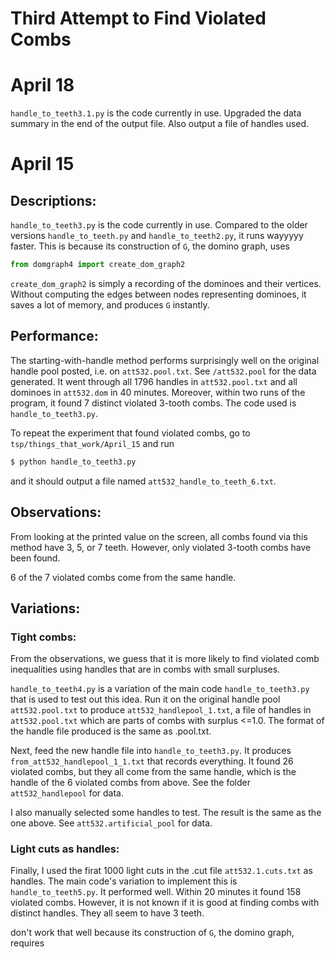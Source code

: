 # Third Attempt to Find Violated Combs

# April 18
`handle_to_teeth3.1.py` is the code currently in use. Upgraded the data summary in the end of the output file. Also output a file of handles used.   

# April 15

## Descriptions: 
`handle_to_teeth3.py` is the code currently in use. Compared to the older versions `handle_to_teeth.py` and `handle_to_teeth2.py`, it runs wayyyyy faster. This is because  its construction of `G`, the domino graph, uses 

```python
from domgraph4 import create_dom_graph2 
``` 
`create_dom_graph2` is simply a recording of the dominoes and their vertices. Without computing the edges between nodes representing dominoes, it saves a lot of memory, and produces `G` instantly.

## Performance: 
The starting-with-handle method performs surprisingly well on the original handle pool posted, i.e. on `att532.pool.txt`. See `/att532.pool` for the data generated. It went through all 1796  handles in `att532.pool.txt` and all dominoes in `att532.dom` in 40 minutes. Moreover, within two runs of the program, it found 7 distinct violated 3-tooth combs. The code  used is `handle_to_teeth3.py`. 

To repeat the experiment that found violated combs, go to `tsp/things_that_work/April_15` and run 
```bash
$ python handle_to_teeth3.py
```
and it should output a file named `att532_handle_to_teeth_6.txt`.

## Observations:
From looking at the printed value on the screen, all combs found via this method have 3, 5, or 7 teeth. However, only violated 3-tooth combs have been found. 

6 of the 7 violated combs come from the same handle. 

## Variations:  
### Tight combs: 
From the observations, we guess that it is more likely to find violated comb inequalities using handles that are in combs with small surpluses. 

`handle_to_teeth4.py` is a variation of the main code `handle_to_teeth3.py` that is used to test out this idea. Run it on the original handle pool `att532.pool.txt` to produce `att532_handlepool_1.txt`, a file of handles in `att532.pool.txt` which are parts of combs with  surplus <=1.0. The format of the handle file produced is the same as .pool.txt.   


Next, feed the new handle file into `handle_to_teeth3.py`. It produces `from_att532_handlepool_1_1.txt` that records everything. It found 26 violated combs, but they all come from the same handle, which is the handle of the 6 violated combs from above. See the folder `att532_handlepool` for data. 
 

I also manually selected some handles to test. The result is the same as the one above. See `att532.artificial_pool` for data. 
 
### Light cuts as handles:
Finally, I used the firat 1000 light cuts in the .cut file `att532.1.cuts.txt` as handles. The main code's variation to implement this is `handle_to_teeth5.py`. It performed well. Within 20 minutes it found 158 violated combs.  However, it is not known if it is good at finding combs with distinct handles. They all seem to have 3 teeth.    


 



 don't work that well because its construction of `G`, the domino graph, requires 




